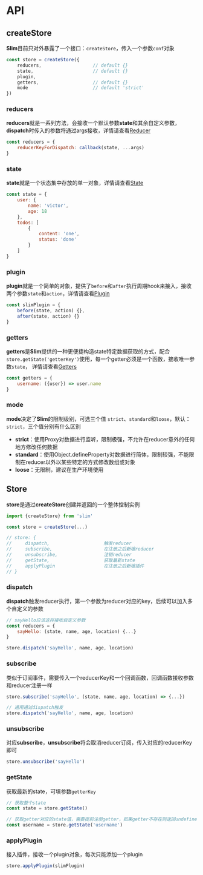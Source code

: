 # API

## createStore
**Slim**目前只对外暴露了一个接口：`createStore`，传入一个参数`conf`对象

```javascript
const store = createStore({
    reducers,                   // default {}
    state,                      // default {}
    plugin,
    getters,                    // default {}
    mode                        // default 'strict'
})
```

### reducers
**reducers**就是一系列方法，会接收一个默认参数**state**和其余自定义参数，**dispatch**时传入的参数将通过args接收，详情请查看[Reducer](/zh/reducer.html)

```javascript
const reducers = {
    reducerKeyForDispatch: callback(state, ...args) 
}
```

### state
**state**就是一个状态集中存放的单一对象，详情请查看[State](/zh/state.html)

```javascript
const state = {
    user: {
        name: 'victor',
        age: 18
    },
    todos: [
        {
            content: 'one',
            status: 'done'
        }
    ]
}
```

### plugin
**plugin**就是一个简单的对象，提供了`before`和`after`执行周期hook来接入，接收两个参数`state`和`action`，详情请查看[Plugin](/zh/plugin.html)

```javascript
const slimPlugin = {
    before(state, action) {},
    after(state, action) {}
}
```

### getters
**getters**是**Slim**提供的一种更便捷构造state特定数据获取的方式，配合`store.getState('getterKey')`使用，每一个getter必须是一个函数，接收唯一参数`state`，
详情请查看[Getters](/zh/state.html#getters)

```javascript
const getters = {
    username: ({user}) => user.name 
}
```

### mode
**mode**决定了**Slim**的限制级别，可选三个值 `strict`、`standard`和`loose`，默认：`strict`，三个值分别有什么区别

* **strict**：使用Proxy对数据进行监听，限制极强，不允许在reducer意外的任何地方修改任何数据
* **standard**：使用Object.defineProperty对数据进行简体，限制较强，不能限制在reducer以外以某些特定的方式修改数组或对象
* **loose**：无限制，建议在生产环境使用

## Store
**store**是通过**createStore**创建并返回的一个整体控制实例

```javascript
import {createStore} from 'slim'

const store = createStore(...)

// store: {
//     dispatch,                    触发reducer
//     subscribe,                   在注册之后新增reducer
//     unsubscribe,                 注销reducer
//     getState,                    获取最新state
//     applyPlugin                  在注册之后新增插件
// }
```

### dispatch
**dispatch**触发reducer执行，第一个参数为reducer对应的key，后续可以加入多个自定义的参数

```javascript
// sayHello应该这样接收自定义参数
const reducers = {
    sayHello: (state, name, age, location) {...}
}

store.dispatch('sayHello', name, age, location)
```
### subscribe
类似于订阅事件，需要传入一个reducerKey和一个回调函数，回调函数接收参数和reducer注册一样

```javascript
store.subscribe('sayHello', (state, name, age, location) => {...})

// 通用通过dispatch触发
store.dispatch('sayHello', name, age, location)
```

### unsubscribe
对应**subscribe**，**unsubscribe**将会取消reducer订阅，传入对应的reducerKey即可

```javascript
store.unsubscribe('sayHello')
```

### getState
获取最新的state，可填参数`getterKey`

```javascript
// 获取整个state
const state = store.getState()                  

// 获取getter对应的state值，需要提前注册getter，如果getter不存在则返回undefined
const username = store.getState('username')     
```

### applyPlugin
接入插件，接收一个plugin对象，每次只能添加一个plugin

```javascript
store.applyPlugin(slimPlugin)
```
